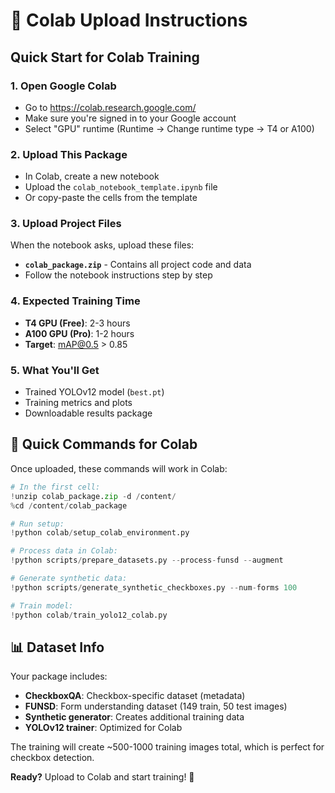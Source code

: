 # 🚀 Colab Upload Instructions

## Quick Start for Colab Training

### 1. Open Google Colab
- Go to https://colab.research.google.com/
- Make sure you're signed in to your Google account
- Select "GPU" runtime (Runtime → Change runtime type → T4 or A100)

### 2. Upload This Package
- In Colab, create a new notebook
- Upload the `colab_notebook_template.ipynb` file
- Or copy-paste the cells from the template

### 3. Upload Project Files
When the notebook asks, upload these files:
- **`colab_package.zip`** - Contains all project code and data
- Follow the notebook instructions step by step

### 4. Expected Training Time
- **T4 GPU (Free)**: 2-3 hours
- **A100 GPU (Pro)**: 1-2 hours
- **Target**: mAP@0.5 > 0.85

### 5. What You'll Get
- Trained YOLOv12 model (`best.pt`)
- Training metrics and plots
- Downloadable results package

## 🎯 Quick Commands for Colab

Once uploaded, these commands will work in Colab:

```python
# In the first cell:
!unzip colab_package.zip -d /content/
%cd /content/colab_package

# Run setup:
!python colab/setup_colab_environment.py

# Process data in Colab:
!python scripts/prepare_datasets.py --process-funsd --augment

# Generate synthetic data:
!python scripts/generate_synthetic_checkboxes.py --num-forms 100

# Train model:
!python colab/train_yolo12_colab.py
```

## 📊 Dataset Info

Your package includes:
- **CheckboxQA**: Checkbox-specific dataset (metadata)
- **FUNSD**: Form understanding dataset (149 train, 50 test images)
- **Synthetic generator**: Creates additional training data
- **YOLOv12 trainer**: Optimized for Colab

The training will create ~500-1000 training images total, which is perfect for checkbox detection.

**Ready?** Upload to Colab and start training! 🚀